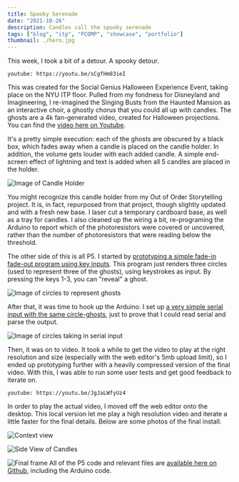 ```yaml
---
title: Spooky Serenade
date: "2021-10-26"
description: Candles call the spooky serenade
tags: ["blog", "itp", "PCOMP", "showcase", "portfolio"]
thumbnail: ./hero.jpg
---
```

This week, I took a bit of a detour. A spooky detour.

`youtube: https://youtu.be/sCgfHm83ieI`  

This was created for the Social Genius Halloween Experience Event, taking place on the NYU ITP floor. Pulled from my fondness for Disneyland and Imagineering, I re-imagined the Singing Busts from the Haunted Mansion as an interactive choir, a ghostly chorus that you could all up with candles. The ghosts are a 4k fan-generated video, created for Halloween projections. You can find the [video here on Youtube](https://youtu.be/HECrCf73Jv8).

It's a pretty simple execution: each of the ghosts are obscured by a black box, which fades away when a candle is placed on the candle holder. In addition, the volume gets louder with each added candle. A simple end-screen effect of lightning and text is added when all 5 candles are placed in the holder.

![Image of Candle Holder](https://firebasestorage.googleapis.com/v0/b/sketch-blog-857c6.appspot.com/o/spooky_serenade%2Fcandle_holder.jpg?alt=media&token=ce54854f-790d-4d9e-bb9d-8317b4c4c07f)

You might recognize this candle holder from my Out of Order Storytelling project. It is, in fact, repurposed from that project, though slightly updated and with a fresh new base. I laser cut a temporary cardboard base, as well as a tray for candles. I also cleaned up the wiring a bit, re-programing the Arduino to report which of the photoresistors were covered or uncovered, rather than the number of photoresistors that were reading below the threshold.

The other side of this is all P5. I started by [prototyping a simple fade-in fade-out program using key inputs](https://editor.p5js.org/leils/sketches/hVpZ-QWi4). This program just renders three circles (used to represent three of the ghosts), using keystrokes as input. By pressing the keys 1-3, you can "reveal" a ghost.

![Image of circles to represent ghosts](https://firebasestorage.googleapis.com/v0/b/sketch-blog-857c6.appspot.com/o/spooky_serenade%2FScreen%20Shot%202021-10-26%20at%207.59.13%20PM.png?alt=media&token=fc33f005-5b68-414b-8b59-d5e04904efe5)

After that, it was time to hook up the Arduino. I set up [a very simple serial input with the same circle-ghosts](https://editor.p5js.org/leils/sketches/xMh3R0dUP), just to prove that I could read serial and parse the output.

![Image of circles taking in serial input](https://firebasestorage.googleapis.com/v0/b/sketch-blog-857c6.appspot.com/o/spooky_serenade%2FScreen%20Shot%202021-10-26%20at%207.59.27%20PM.png?alt=media&token=9702a4f2-46b5-47e4-9e39-f377d95dd489)

Then, it was on to video. It took a while to get the video to play at the right resolution and size (especially with the web editor's 5mb upload limit), so I ended up prototyping further with a heavily compressed version of the final video. With this, I was able to run some user tests and get good feedback to iterate on.

`youtube: https://youtu.be/JgJaLWfyUz4`

In order to play the actual video, I moved off the web editor onto the desktop. This local version let me play a high resolution video and iterate a little faster for the final details. Below are some photos of the final install.

![Context view](https://firebasestorage.googleapis.com/v0/b/sketch-blog-857c6.appspot.com/o/spooky_serenade%2Fcontext_view.jpg?alt=media&token=d9bf5e1a-b627-451f-8352-af72528d65ff)

![Side View of Candles](https://firebasestorage.googleapis.com/v0/b/sketch-blog-857c6.appspot.com/o/spooky_serenade%2Fside-view-candles.jpeg?alt=media&token=a5eeb859-05e3-4d20-b336-fe98470578bd)

![Final frame](https://firebasestorage.googleapis.com/v0/b/sketch-blog-857c6.appspot.com/o/spooky_serenade%2FScreen%20Shot%202021-10-24%20at%205.57.35%20PM.png?alt=media&token=6c2737e3-4411-4abe-bfd4-930d1f109184)
All of the P5 code and relevant files are [available here on Github](https://github.com/leils/grinning-ghosts), including the Arduino code.
